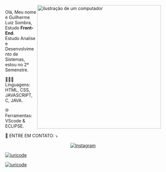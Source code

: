 <img src="https://raw.githubusercontent.com/MicaelliMedeiros/micaellimedeiros/master/image/computer-illustration.png" alt="ilustração de um computador" min-width="400px" max-width="400px" width="400px" align="right">

<p align="left"> 
 Olá, Meu nome é Guilherme Luiz Sombra, Estudo <strong>Front-End</strong>.<br>
 Estudo Analise e Desenvolvimento de Sistemas, estou no 2º Semenstre.
</p>

<p align="left">
  👨🏾‍💻 Linguagens: HTML, CSS, JAVASCRIPT, C, JAVA.
</p>

<p align="left">
  🌐 Ferramentas: VScode & ECLIPSE.
</p>

<p align="left">
  💌 ENTRE EM CONTATO: ⤵️
</p>

<p align="center">
  <a href= https://www.instagram.com/guilherme.sombra.338 title="Instagram">
  <img src="https://img.shields.io/badge/-Instagram-DF0174?style=flat-square&labelColor=DF0174&logo=instagram&logoColor=white&link=(https://www.instagram.com/giuu_rocha_/)" alt="Instagram"/></a>


</p>

[![iuricode](https://github-readme-stats.vercel.app/api?username=SombradevS2&theme=synthwave)](https://github.com/anuraghazra/github-readme-stats)

[![iuricode](https://github-readme-stats.vercel.app/api/top-langs/?username=SombradevS2&hide=html&layout=compact&theme=synthwave)](https://github.com/anuraghazra/github-readme-stats)
